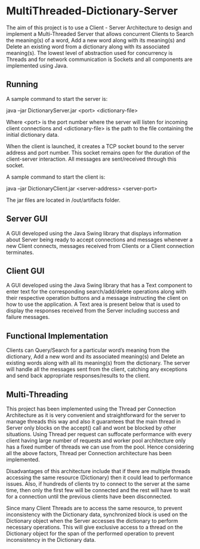 # MultiThreaded-Dictionary-Server

The aim of this project is to use a Client - Server Architecture to design and implement a Multi-Threaded Server that allows concurrent Clients to Search the meaning(s) of a word, Add a new word along with its meaning(s) and Delete an existing word from a dictionary along with its associated meaning(s). The lowest level of abstraction used for concurrency is Threads and for network communication is Sockets and all components are implemented using Java.


## Running

A sample command to start the server is:

java –jar DictionaryServer.jar \<port> \<dictionary-file>

Where \<port> is the port number where the server will listen for incoming client connections and \<dictionary-file> is the path to the file containing the initial dictionary data.

When the client is launched, it creates a TCP socket bound to the server address and port number. This socket remains open for the duration of the client-server interaction. All messages are sent/received through this socket.


A sample command to start the client is:

java –jar DictionaryClient.jar \<server-address> \<server-port>

The jar files are located in /out/artifacts folder.

## Server GUI

A GUI developed using the Java Swing library that displays information about Server being ready to accept connections and messages whenever a new Client connects, messages received from Clients or a Client connection terminates. 

## Client GUI

A GUI developed using the Java Swing library that has a Text component to enter text for the corresponding search/add/delete operations along with their respective operation buttons and a message instructing the client on how to use the application. A Text area is present below that is used to display the responses received from the Server including success and failure messages.

## Functional Implementation

Clients can Query/Search for a particular word’s meaning from the dictionary, Add a new word and its associated meaning(s) and Delete an existing words along with all its meaning(s) from the dictionary. The server will handle all the messages sent from the client, catching any exceptions and send back appropriate responses/results to the client. 

## Multi-Threading

This project has been implemented using the Thread per Connection Architecture as it is very convenient and straightforward for the server to manage threads this way and also it guarantees that the main thread in Server only blocks on the accept() call and wont be blocked by other situations. Using Thread per request can suffocate performance with every client having large number of requests and worker pool architecture only has a fixed number of threads we can use from the pool. Hence considering all the above factors, Thread per Connection architecture has been implemented.

Disadvantages of this architecture include that if there are multiple threads accessing the same resource (Dictionary) then it could lead to performance issues. Also, if hundreds of clients try to connect to the server at the same time, then only the first few will be connected and the rest will have to wait for a connection until the previous clients have been disconnected.

Since many Client Threads are to access the same resource, to prevent inconsistency with the Dictionary data, synchronized block is used on the Dictionary object when the Server accesses the dictionary to perform necessary operations. This will give exclusive access to a thread on the Dictionary object for the span of the performed operation to prevent inconsistency in the Dictionary data.
